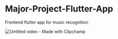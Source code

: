 # Major-Project-Flutter-App
Frontend flutter app for music recognition  


![Untitled video - Made with Clipchamp](https://github.com/Ashe-png/Major-Project-Flutter-App/assets/67725536/b83365c5-8b2d-4b07-b8cf-0f93a56fc3ee)
